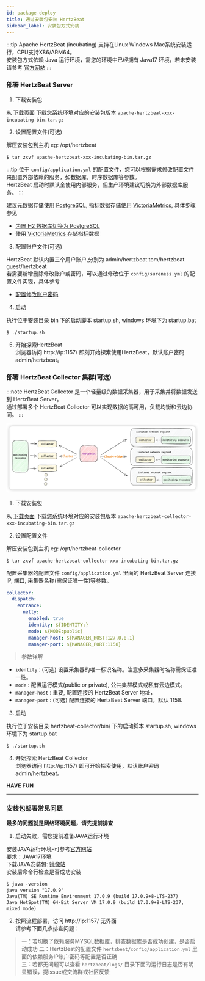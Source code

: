 ```yaml
---
id: package-deploy  
title: 通过安装包安装 HertzBeat    
sidebar_label: 安装包方式安装
---
```


:::tip
Apache HertzBeat (incubating) 支持在Linux Windows Mac系统安装运行，CPU支持X86/ARM64。    
安装包方式依赖 Java 运行环境，需您的环境中已经拥有 Java17 环境，若未安装请参考 [官方网站](http://www.oracle.com/technetwork/java/javase/downloads/index.html)
:::

### 部署 HertzBeat Server

1. 下载安装包

从 [下载页面](/docs/download) 下载您系统环境对应的安装包版本 `apache-hertzbeat-xxx-incubating-bin.tar.gz`

2. 设置配置文件(可选)

解压安装包到主机 eg: /opt/hertzbeat

```
$ tar zxvf apache-hertzbeat-xxx-incubating-bin.tar.gz
```

:::tip
位于 `config/application.yml` 的配置文件，您可以根据需求修改配置文件来配置外部依赖的服务，如数据库，时序数据库等参数。   
HertzBeat 启动时默认全使用内部服务，但生产环境建议切换为外部数据库服务。
:::

建议元数据存储使用 [PostgreSQL](postgresql-change), 指标数据存储使用 [VictoriaMetrics](victoria-metrics-init), 具体步骤参见

- [内置 H2 数据库切换为 PostgreSQL](postgresql-change)
- [使用 VictoriaMetrics 存储指标数据](victoria-metrics-init)

3. 配置账户文件(可选)

HertzBeat 默认内置三个用户账户,分别为 admin/hertzbeat tom/hertzbeat guest/hertzbeat   
若需要新增删除修改账户或密码，可以通过修改位于 `config/sureness.yml` 的配置文件实现，具体参考

- [配置修改账户密码](account-modify)

4. 启动

执行位于安装目录 bin 下的启动脚本 startup.sh, windows 环境下为 startup.bat

```
$ ./startup.sh 
```

5. 开始探索HertzBeat   
   浏览器访问 http://ip:1157/ 即刻开始探索使用HertzBeat，默认账户密码 admin/hertzbeat。

### 部署 HertzBeat Collector 集群(可选)

:::note
HertzBeat Collector 是一个轻量级的数据采集器，用于采集并将数据发送到 HertzBeat Server。   
通过部署多个 HertzBeat Collector 可以实现数据的高可用，负载均衡和云边协同。
:::

![hertzbeat](/img/docs/cluster-arch.png)

1. 下载安装包

从 [下载页面](/docs/download) 下载您系统环境对应的安装包版本 `apache-hertzbeat-collector-xxx-incubating-bin.tar.gz`

2. 设置配置文件

解压安装包到主机 eg: /opt/hertzbeat-collector

```
$ tar zxvf apache-hertzbeat-collector-xxx-incubating-bin.tar.gz
```

配置采集器的配置文件 `config/application.yml` 里面的 HertzBeat Server 连接 IP, 端口, 采集器名称(需保证唯一性)等参数。

```yaml
collector:
  dispatch:
    entrance:
      netty:
        enabled: true
        identity: ${IDENTITY:}
        mode: ${MODE:public}
        manager-host: ${MANAGER_HOST:127.0.0.1}
        manager-port: ${MANAGER_PORT:1158}
```

> 参数详解

- `identity` : (可选) 设置采集器的唯一标识名称。注意多采集器时名称需保证唯一性。
- `mode` : 配置运行模式(public or private), 公共集群模式或私有云边模式。
- `manager-host` : 重要, 配置连接的 HertzBeat Server 地址，
- `manager-port` :  (可选) 配置连接的 HertzBeat Server 端口，默认 1158.

3. 启动

执行位于安装目录 hertzbeat-collector/bin/ 下的启动脚本 startup.sh, windows 环境下为 startup.bat

```
$ ./startup.sh 
```

4. 开始探索 HertzBeat Collector  
   浏览器访问 http://ip:1157/ 即可开始探索使用，默认账户密码 admin/hertzbeat。

**HAVE FUN**

---- 

### 安装包部署常见问题

**最多的问题就是网络环境问题，请先提前排查**

1. 启动失败，需您提前准备JAVA运行环境

安装JAVA运行环境-可参考[官方网站](http://www.oracle.com/technetwork/java/javase/downloads/index.html)    
要求：JAVA17环境   
下载JAVA安装包: [镜像站](https://repo.huaweicloud.com/java/jdk/)   
安装后命令行检查是否成功安装

```
$ java -version
java version "17.0.9"
Java(TM) SE Runtime Environment 17.0.9 (build 17.0.9+8-LTS-237)
Java HotSpot(TM) 64-Bit Server VM 17.0.9 (build 17.0.9+8-LTS-237, mixed mode)

```

2. 按照流程部署，访问 http://ip:1157/ 无界面   
   请参考下面几点排查问题：

> 一：若切换了依赖服务MYSQL数据库，排查数据库是否成功创建，是否启动成功
> 二：HertzBeat的配置文件 `hertzbeat/config/application.yml` 里面的依赖服务IP账户密码等配置是否正确    
> 三：若都无问题可以查看 `hertzbeat/logs/` 目录下面的运行日志是否有明显错误，提issue或交流群或社区反馈

